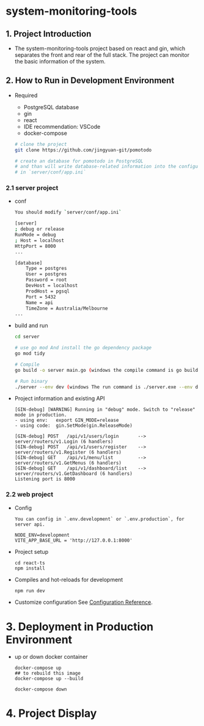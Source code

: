 # system-monitoring-tools

## 1. Project Introduction
    
   - The system-monitoring-tools project based on react and gin, which separates the front and rear of the full stack. The project can monitor the basic information of the system.

## 2. How to Run in Development Environment

-  Required

   - PostgreSQL database
   - gin
   - react
   - IDE recommendation: VSCode
   - docker-compose
  

    ```bash
    # clone the project
    git clone https://github.com/jingyuan-git/pomotodo

    # create an database for pomotodo in PostgreSQL
    # and than will write database-related information into the configuration
    # in `server/conf/app.ini`
    ``` 

### 2.1 server project

- conf

    ```bash
    You should modify `server/conf/app.ini`

    [server]
    ; debug or release
    RunMode = debug
    ; Host = localhost
    HttpPort = 8000
    ...

    [database]
		Type = postgres
		User = postgres
		Password = root
		DevHost = localhost
		ProdHost = pgsql
		Port = 5432
		Name = api
		TimeZone = Australia/Melbourne
    ...
    ```

- build and run

    ``` bash
    cd server

    # use go mod And install the go dependency package
    go mod tidy

    # Compile 
    go build -o server main.go (windows the compile command is go build -o server.exe main.go )

    # Run binary
    ./server --env dev (windows The run command is ./server.exe --env dev)
    ```

- Project information and existing API

    ```
    [GIN-debug] [WARNING] Running in "debug" mode. Switch to "release" mode in production.
    - using env:   export GIN_MODE=release
    - using code:  gin.SetMode(gin.ReleaseMode)

	[GIN-debug] POST   /api/v1/users/login       --> server/routers/v1.Login (6 handlers)
	[GIN-debug] POST   /api/v1/users/register    --> server/routers/v1.Register (6 handlers)
	[GIN-debug] GET    /api/v1/menu/list         --> server/routers/v1.GetMenus (6 handlers)
	[GIN-debug] GET    /api/v1/dashboard/list    --> server/routers/v1.GetDashboard (6 handlers)
    Listening port is 8000
    ```

### 2.2 web project

- Config
    ```
    You can config in `.env.development` or `.env.production`, for server api.

    NODE_ENV=development
    VITE_APP_BASE_URL = 'http://127.0.0.1:8000'
    ```

- Project setup

    ```
    cd react-ts
    npm install
    ```

- Compiles and hot-reloads for development

    ```
    npm run dev
    ```

- Customize configuration
See [Configuration Reference](https://cli.vuejs.org/config/).

# 3. Deployment in Production Environment

- up or down docker container

    ```
    docker-compose up
    ## to rebuild this image
    docker-compose up --build
    
    docker-compose down
    ```

# 4. Project Display

